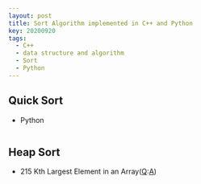 ```yaml
---
layout: post
title: Sort Algorithm implemented in C++ and Python
key: 20200920
tags:
  - C++
  - data structure and algorithm
  - Sort
  - Python
---
```



## Quick Sort

* Python

```python


```

<!--more-->

## Heap Sort
* 215 Kth Largest Element in an Array([Q](https://leetcode.com/problems/kth-largest-element-in-an-array/):[A]())